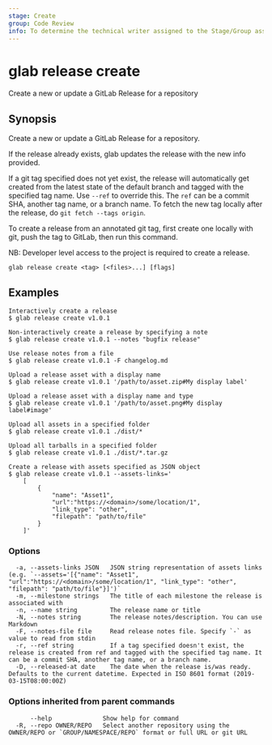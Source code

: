 ```yaml
---
stage: Create
group: Code Review
info: To determine the technical writer assigned to the Stage/Group associated with this page, see https://about.gitlab.com/handbook/product/ux/technical-writing/#assignments
---
```


<!--
This documentation is auto generated by a script.
Please do not edit this file directly, check cmd/gen-docs/docs.go.
-->

# glab release create

Create a new or update a GitLab Release for a repository

## Synopsis

Create a new or update a GitLab Release for a repository.

If the release already exists, glab updates the release with the new info provided.

If a git tag specified does not yet exist, the release will automatically get created
from the latest state of the default branch and tagged with the specified tag name.
Use `--ref` to override this.
The `ref` can be a commit SHA, another tag name, or a branch name.
To fetch the new tag locally after the release, do `git fetch --tags origin`.

To create a release from an annotated git tag, first create one locally with
git, push the tag to GitLab, then run this command.

NB: Developer level access to the project is required to create a release.


```plaintext
glab release create <tag> [<files>...] [flags]
```

## Examples

```plaintext
Interactively create a release
$ glab release create v1.0.1

Non-interactively create a release by specifying a note
$ glab release create v1.0.1 --notes "bugfix release"

Use release notes from a file
$ glab release create v1.0.1 -F changelog.md

Upload a release asset with a display name
$ glab release create v1.0.1 '/path/to/asset.zip#My display label'

Upload a release asset with a display name and type
$ glab release create v1.0.1 '/path/to/asset.png#My display label#image'

Upload all assets in a specified folder
$ glab release create v1.0.1 ./dist/*

Upload all tarballs in a specified folder
$ glab release create v1.0.1 ./dist/*.tar.gz

Create a release with assets specified as JSON object
$ glab release create v1.0.1 --assets-links='
	[
		{
			"name": "Asset1", 
			"url":"https://<domain>/some/location/1", 
			"link_type": "other", 
			"filepath": "path/to/file"
		}
	]'

```

### Options

```plaintext
  -a, --assets-links JSON   JSON string representation of assets links (e.g. `--assets='[{"name": "Asset1", "url":"https://<domain>/some/location/1", "link_type": "other", "filepath": "path/to/file"}]')`
  -m, --milestone strings   The title of each milestone the release is associated with
  -n, --name string         The release name or title
  -N, --notes string        The release notes/description. You can use Markdown
  -F, --notes-file file     Read release notes file. Specify `-` as value to read from stdin
  -r, --ref string          If a tag specified doesn't exist, the release is created from ref and tagged with the specified tag name. It can be a commit SHA, another tag name, or a branch name.
  -D, --released-at date    The date when the release is/was ready. Defaults to the current datetime. Expected in ISO 8601 format (2019-03-15T08:00:00Z)
```

### Options inherited from parent commands

```plaintext
      --help              Show help for command
  -R, --repo OWNER/REPO   Select another repository using the OWNER/REPO or `GROUP/NAMESPACE/REPO` format or full URL or git URL
```


